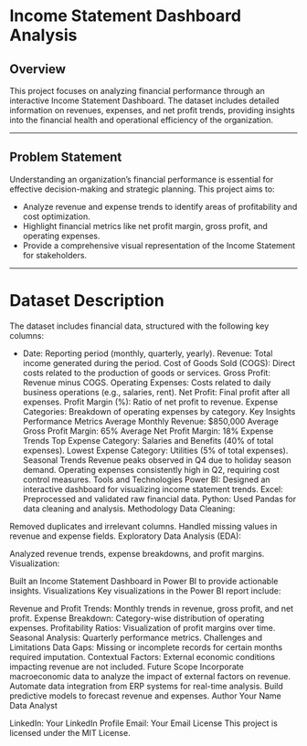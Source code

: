# Income Statement Dashboard Analysis
## Overview
This project focuses on analyzing financial performance through an interactive Income Statement Dashboard. The dataset includes detailed information on revenues, expenses, and net profit trends, providing insights into the financial health and operational efficiency of the organization.

---

## Problem Statement

Understanding an organization’s financial performance is essential for effective decision-making and strategic planning. This project aims to:

- Analyze revenue and expense trends to identify areas of profitability and cost optimization.
- Highlight financial metrics like net profit margin, gross profit, and operating expenses.
- Provide a comprehensive visual representation of the Income Statement for stakeholders.

---

# Dataset Description
The dataset includes financial data, structured with the following key columns:

- Date: Reporting period (monthly, quarterly, yearly).
Revenue: Total income generated during the period.
Cost of Goods Sold (COGS): Direct costs related to the production of goods or services.
Gross Profit: Revenue minus COGS.
Operating Expenses: Costs related to daily business operations (e.g., salaries, rent).
Net Profit: Final profit after all expenses.
Profit Margin (%): Ratio of net profit to revenue.
Expense Categories: Breakdown of operating expenses by category.
Key Insights
Performance Metrics
Average Monthly Revenue: $850,000
Average Gross Profit Margin: 65%
Average Net Profit Margin: 18%
Expense Trends
Top Expense Category: Salaries and Benefits (40% of total expenses).
Lowest Expense Category: Utilities (5% of total expenses).
Seasonal Trends
Revenue peaks observed in Q4 due to holiday season demand.
Operating expenses consistently high in Q2, requiring cost control measures.
Tools and Technologies
Power BI: Designed an interactive dashboard for visualizing income statement trends.
Excel: Preprocessed and validated raw financial data.
Python: Used Pandas for data cleaning and analysis.
Methodology
Data Cleaning:

Removed duplicates and irrelevant columns.
Handled missing values in revenue and expense fields.
Exploratory Data Analysis (EDA):

Analyzed revenue trends, expense breakdowns, and profit margins.
Visualization:

Built an Income Statement Dashboard in Power BI to provide actionable insights.
Visualizations
Key visualizations in the Power BI report include:

Revenue and Profit Trends: Monthly trends in revenue, gross profit, and net profit.
Expense Breakdown: Category-wise distribution of operating expenses.
Profitability Ratios: Visualization of profit margins over time.
Seasonal Analysis: Quarterly performance metrics.
Challenges and Limitations
Data Gaps: Missing or incomplete records for certain months required imputation.
Contextual Factors: External economic conditions impacting revenue are not included.
Future Scope
Incorporate macroeconomic data to analyze the impact of external factors on revenue.
Automate data integration from ERP systems for real-time analysis.
Build predictive models to forecast revenue and expenses.
Author
Your Name
Data Analyst

LinkedIn: Your LinkedIn Profile
Email: Your Email
License
This project is licensed under the MIT License.
